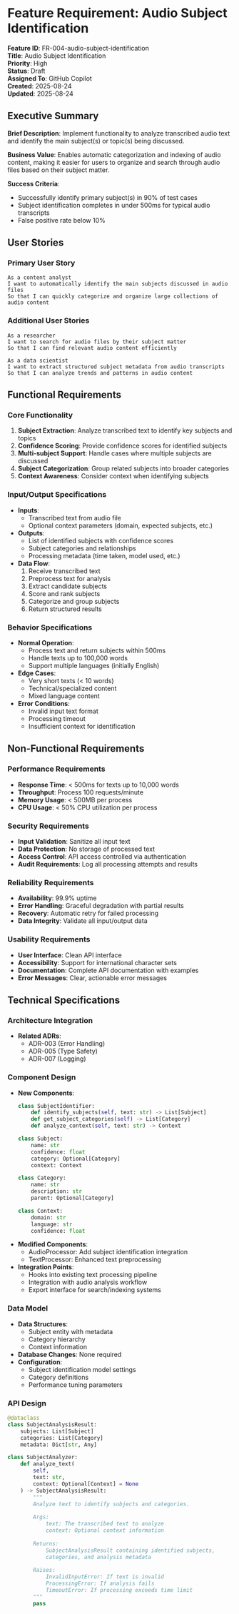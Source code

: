 # Feature Requirement: Audio Subject Identification

**Feature ID**: FR-004-audio-subject-identification  
**Title**: Audio Subject Identification  
**Priority**: High  
**Status**: Draft  
**Assigned To**: GitHub Copilot  
**Created**: 2025-08-24  
**Updated**: 2025-08-24

## Executive Summary

**Brief Description**: Implement functionality to analyze transcribed audio text and identify the main subject(s) or topic(s) being discussed.

**Business Value**: Enables automatic categorization and indexing of audio content, making it easier for users to organize and search through audio files based on their subject matter.

**Success Criteria**: 
- Successfully identify primary subject(s) in 90% of test cases
- Subject identification completes in under 500ms for typical audio transcripts
- False positive rate below 10%

## User Stories

### Primary User Story
```
As a content analyst
I want to automatically identify the main subjects discussed in audio files
So that I can quickly categorize and organize large collections of audio content
```

### Additional User Stories
```
As a researcher
I want to search for audio files by their subject matter
So that I can find relevant audio content efficiently

As a data scientist
I want to extract structured subject metadata from audio transcripts
So that I can analyze trends and patterns in audio content
```

## Functional Requirements

### Core Functionality
1. **Subject Extraction**: Analyze transcribed text to identify key subjects and topics
2. **Confidence Scoring**: Provide confidence scores for identified subjects
3. **Multi-subject Support**: Handle cases where multiple subjects are discussed
4. **Subject Categorization**: Group related subjects into broader categories
5. **Context Awareness**: Consider context when identifying subjects

### Input/Output Specifications
- **Inputs**: 
  - Transcribed text from audio file
  - Optional context parameters (domain, expected subjects, etc.)
- **Outputs**: 
  - List of identified subjects with confidence scores
  - Subject categories and relationships
  - Processing metadata (time taken, model used, etc.)
- **Data Flow**: 
  1. Receive transcribed text
  2. Preprocess text for analysis
  3. Extract candidate subjects
  4. Score and rank subjects
  5. Categorize and group subjects
  6. Return structured results

### Behavior Specifications
- **Normal Operation**: 
  - Process text and return subjects within 500ms
  - Handle texts up to 100,000 words
  - Support multiple languages (initially English)
- **Edge Cases**:
  - Very short texts (< 10 words)
  - Technical/specialized content
  - Mixed language content
- **Error Conditions**:
  - Invalid input text format
  - Processing timeout
  - Insufficient context for identification

## Non-Functional Requirements

### Performance Requirements
- **Response Time**: < 500ms for texts up to 10,000 words
- **Throughput**: Process 100 requests/minute
- **Memory Usage**: < 500MB per process
- **CPU Usage**: < 50% CPU utilization per process

### Security Requirements
- **Input Validation**: Sanitize all input text
- **Data Protection**: No storage of processed text
- **Access Control**: API access controlled via authentication
- **Audit Requirements**: Log all processing attempts and results

### Reliability Requirements
- **Availability**: 99.9% uptime
- **Error Handling**: Graceful degradation with partial results
- **Recovery**: Automatic retry for failed processing
- **Data Integrity**: Validate all input/output data

### Usability Requirements
- **User Interface**: Clean API interface
- **Accessibility**: Support for international character sets
- **Documentation**: Complete API documentation with examples
- **Error Messages**: Clear, actionable error messages

## Technical Specifications

### Architecture Integration
- **Related ADRs**: 
  - ADR-003 (Error Handling)
  - ADR-005 (Type Safety)
  - ADR-007 (Logging)

### Component Design
- **New Components**:
  ```python
  class SubjectIdentifier:
      def identify_subjects(self, text: str) -> List[Subject]
      def get_subject_categories(self) -> List[Category]
      def analyze_context(self, text: str) -> Context
  
  class Subject:
      name: str
      confidence: float
      category: Optional[Category]
      context: Context
  
  class Category:
      name: str
      description: str
      parent: Optional[Category]
  
  class Context:
      domain: str
      language: str
      confidence: float
  ```
- **Modified Components**:
  - AudioProcessor: Add subject identification integration
  - TextProcessor: Enhanced text preprocessing
- **Integration Points**:
  - Hooks into existing text processing pipeline
  - Integration with audio analysis workflow
  - Export interface for search/indexing systems

### Data Model
- **Data Structures**:
  - Subject entity with metadata
  - Category hierarchy
  - Context information
- **Database Changes**: None required
- **Configuration**:
  - Subject identification model settings
  - Category definitions
  - Performance tuning parameters

### API Design
```python
@dataclass
class SubjectAnalysisResult:
    subjects: List[Subject]
    categories: List[Category]
    metadata: Dict[str, Any]

class SubjectAnalyzer:
    def analyze_text(
        self, 
        text: str,
        context: Optional[Context] = None
    ) -> SubjectAnalysisResult:
        """
        Analyze text to identify subjects and categories.
        
        Args:
            text: The transcribed text to analyze
            context: Optional context information
            
        Returns:
            SubjectAnalysisResult containing identified subjects,
            categories, and analysis metadata
            
        Raises:
            InvalidInputError: If text is invalid
            ProcessingError: If analysis fails
            TimeoutError: If processing exceeds time limit
        """
        pass
```
